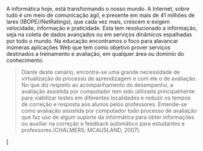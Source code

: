 A informática hoje, está transformando o nosso mundo. A Internet, sobre tudo é um meio de comunicação ágil, e presente em mais de 41 milhões de lares (IBOPE//NetRatings), que cada vez mais, crescem e exigem velocidade, informação e praticidade. Esta tem revolucionado a informação, seja na coleta de dados avançados ou em serviços dinâmicos espalhadas por todo o mundo. Na educação encontramos o foco para alavancar inúmeras aplicações Web que tem como objetivo prover serviços destinados a treinamento e avaliação, em qualquer área ou domínio do conhecimento.

> Diante deste cenário, encontra-se uma grande necessidade de virtualização do processo de aprendizagem e com ele o de avaliação. No que diz respeito ao acompanhamento do desempenho, a avaliação assistida por computador tem sido utilizada principalmente para viabilizar testes em diferentes localidades e reduzir os tempos de correção e resposta aos alunos pelos professores. Entende-se como avaliação assistida por computador todo processo de avaliação que faz uso de algum suporte da informática para obter informações ou auxiliar na correção e feedback automático para estudantes e professores.(CHALMERS; MCAUSLAND, 2007).

[